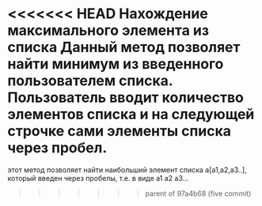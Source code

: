 <<<<<<< HEAD
Нахождение максимального элемента из списка 
Данный метод позволяет найти минимум из введенного пользователем списка. Пользователь вводит количество элементов списка и на следующей строчке сами элементы списка через пробел.
=======
этот метод позволяет найти наибольший элемент списка a[a1,a2,a3..], который введен через пробелы, т.е. в виде a1 a2 a3...
>>>>>>> parent of 97a4b68 (five commit)
